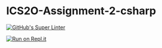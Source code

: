 # ICS2O-Assignment-2-csharp

[![GitHub's Super Linter](https://github.com/Johanna-liu16/ICS2O-Assignment-2-csharp/workflows/GitHub's%20Super%20Linter/badge.svg)](https://github.com/Johanna-liu16/ICS2O-Assignment-2-csharp/actions)

[![Run on Repl.it](https://repl.it/badge/github/Johanna-liu16/ICS2O-Assignment-2-csharp)](https://repl.it/github/Johanna-liu16/ICS2O-Assignment-2-csharp)
